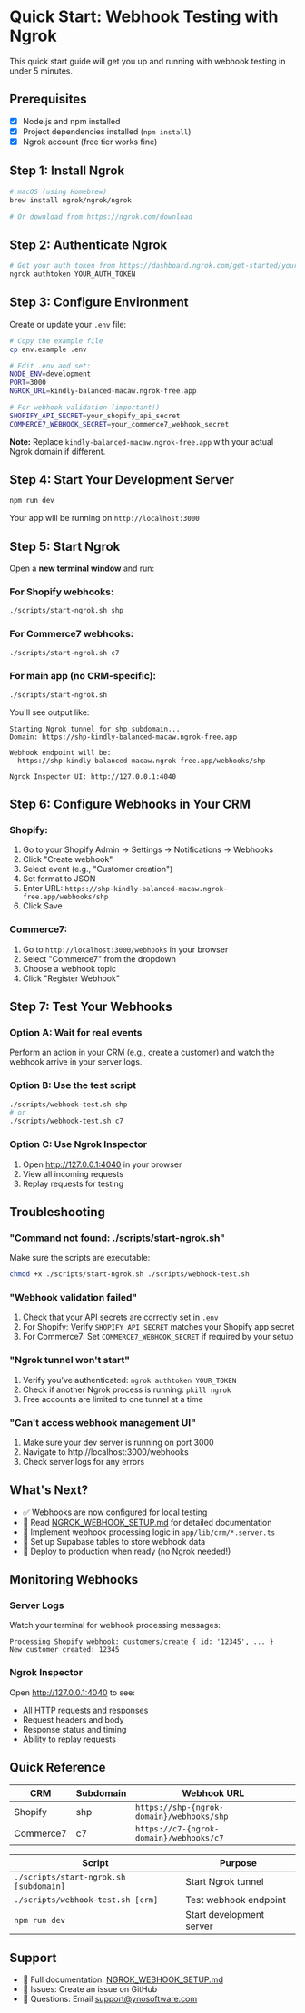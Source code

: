 # Quick Start: Webhook Testing with Ngrok

This quick start guide will get you up and running with webhook testing in under 5 minutes.

## Prerequisites

- [x] Node.js and npm installed
- [x] Project dependencies installed (`npm install`)
- [x] Ngrok account (free tier works fine)

## Step 1: Install Ngrok

```bash
# macOS (using Homebrew)
brew install ngrok/ngrok/ngrok

# Or download from https://ngrok.com/download
```

## Step 2: Authenticate Ngrok

```bash
# Get your auth token from https://dashboard.ngrok.com/get-started/your-authtoken
ngrok authtoken YOUR_AUTH_TOKEN
```

## Step 3: Configure Environment

Create or update your `.env` file:

```bash
# Copy the example file
cp env.example .env

# Edit .env and set:
NODE_ENV=development
PORT=3000
NGROK_URL=kindly-balanced-macaw.ngrok-free.app

# For webhook validation (important!)
SHOPIFY_API_SECRET=your_shopify_api_secret
COMMERCE7_WEBHOOK_SECRET=your_commerce7_webhook_secret
```

**Note:** Replace `kindly-balanced-macaw.ngrok-free.app` with your actual Ngrok domain if different.

## Step 4: Start Your Development Server

```bash
npm run dev
```

Your app will be running on `http://localhost:3000`

## Step 5: Start Ngrok

Open a **new terminal window** and run:

### For Shopify webhooks:
```bash
./scripts/start-ngrok.sh shp
```

### For Commerce7 webhooks:
```bash
./scripts/start-ngrok.sh c7
```

### For main app (no CRM-specific):
```bash
./scripts/start-ngrok.sh
```

You'll see output like:
```
Starting Ngrok tunnel for shp subdomain...
Domain: https://shp-kindly-balanced-macaw.ngrok-free.app

Webhook endpoint will be:
  https://shp-kindly-balanced-macaw.ngrok-free.app/webhooks/shp

Ngrok Inspector UI: http://127.0.0.1:4040
```

## Step 6: Configure Webhooks in Your CRM

### Shopify:
1. Go to your Shopify Admin → Settings → Notifications → Webhooks
2. Click "Create webhook"
3. Select event (e.g., "Customer creation")
4. Set format to JSON
5. Enter URL: `https://shp-kindly-balanced-macaw.ngrok-free.app/webhooks/shp`
6. Click Save

### Commerce7:
1. Go to `http://localhost:3000/webhooks` in your browser
2. Select "Commerce7" from the dropdown
3. Choose a webhook topic
4. Click "Register Webhook"

## Step 7: Test Your Webhooks

### Option A: Wait for real events
Perform an action in your CRM (e.g., create a customer) and watch the webhook arrive in your server logs.

### Option B: Use the test script
```bash
./scripts/webhook-test.sh shp
# or
./scripts/webhook-test.sh c7
```

### Option C: Use Ngrok Inspector
1. Open http://127.0.0.1:4040 in your browser
2. View all incoming requests
3. Replay requests for testing

## Troubleshooting

### "Command not found: ./scripts/start-ngrok.sh"

Make sure the scripts are executable:
```bash
chmod +x ./scripts/start-ngrok.sh ./scripts/webhook-test.sh
```

### "Webhook validation failed"

1. Check that your API secrets are correctly set in `.env`
2. For Shopify: Verify `SHOPIFY_API_SECRET` matches your Shopify app secret
3. For Commerce7: Set `COMMERCE7_WEBHOOK_SECRET` if required by your setup

### "Ngrok tunnel won't start"

1. Verify you've authenticated: `ngrok authtoken YOUR_TOKEN`
2. Check if another Ngrok process is running: `pkill ngrok`
3. Free accounts are limited to one tunnel at a time

### "Can't access webhook management UI"

1. Make sure your dev server is running on port 3000
2. Navigate to http://localhost:3000/webhooks
3. Check server logs for any errors

## What's Next?

- ✅ Webhooks are now configured for local testing
- 📖 Read [NGROK_WEBHOOK_SETUP.md](NGROK_WEBHOOK_SETUP.md) for detailed documentation
- 🎯 Implement webhook processing logic in `app/lib/crm/*.server.ts`
- 💾 Set up Supabase tables to store webhook data
- 🚀 Deploy to production when ready (no Ngrok needed!)

## Monitoring Webhooks

### Server Logs
Watch your terminal for webhook processing messages:
```
Processing Shopify webhook: customers/create { id: '12345', ... }
New customer created: 12345
```

### Ngrok Inspector
Open http://127.0.0.1:4040 to see:
- All HTTP requests and responses
- Request headers and body
- Response status and timing
- Ability to replay requests

## Quick Reference

| CRM | Subdomain | Webhook URL |
|-----|-----------|-------------|
| Shopify | shp | `https://shp-{ngrok-domain}/webhooks/shp` |
| Commerce7 | c7 | `https://c7-{ngrok-domain}/webhooks/c7` |

| Script | Purpose |
|--------|---------|
| `./scripts/start-ngrok.sh [subdomain]` | Start Ngrok tunnel |
| `./scripts/webhook-test.sh [crm]` | Test webhook endpoint |
| `npm run dev` | Start development server |

## Support

- 📝 Full documentation: [NGROK_WEBHOOK_SETUP.md](NGROK_WEBHOOK_SETUP.md)
- 🐛 Issues: Create an issue on GitHub
- 💬 Questions: Email support@ynosoftware.com

